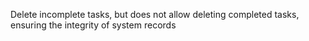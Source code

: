 Delete incomplete tasks, but does not allow deleting completed tasks, ensuring the integrity of system records
